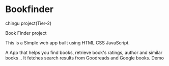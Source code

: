 # Bookfinder
chingu project(Tier-2)

Book Finder project

This is a Simple web app built using HTML CSS JavaScript.

A App that helps you find books, retrieve book's ratings, author and similar books .. It fetches search results from Goodreads and Google books.
<a hreff="https://dipa27.github.io/Bookfinder/">Demo</a>
